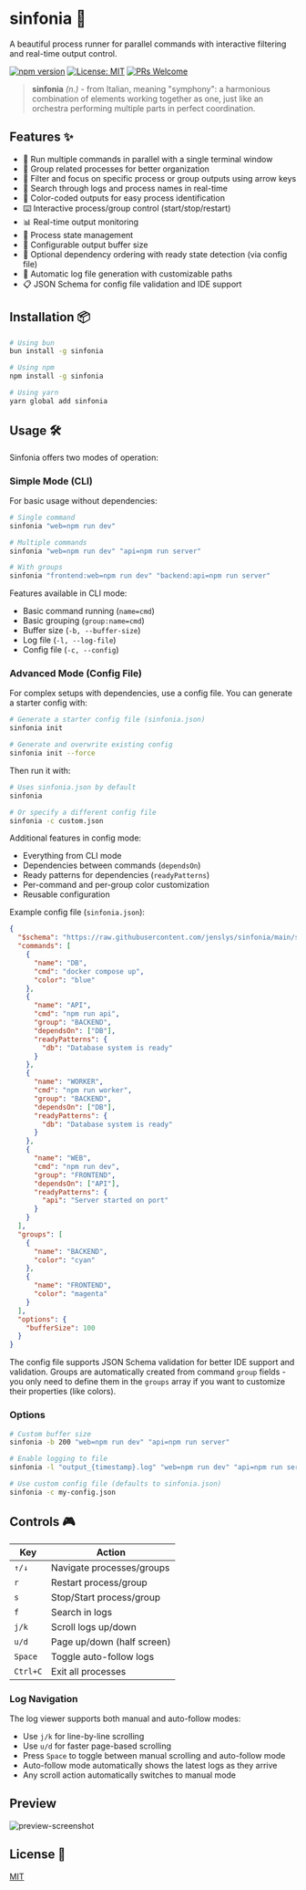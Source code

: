 # sinfonia 🎵

A beautiful process runner for parallel commands with interactive filtering and real-time output control.

[![npm version](https://badge.fury.io/js/sinfonia.svg)](https://badge.fury.io/js/sinfonia)
[![License: MIT](https://img.shields.io/badge/License-MIT-yellow.svg)](https://opensource.org/licenses/MIT)
[![PRs Welcome](https://img.shields.io/badge/PRs-welcome-brightgreen.svg)](http://makeapullrequest.com)

> **sinfonia** _(n.)_ - from Italian, meaning "symphony": a harmonious combination of elements working together as one, just like an orchestra performing multiple parts in perfect coordination.

## Features ✨

- 🚀 Run multiple commands in parallel with a single terminal window
- 👥 Group related processes for better organization
- 🎯 Filter and focus on specific process or group outputs using arrow keys
- 🎨 Search through logs and process names in real-time
- 🎨 Color-coded outputs for easy process identification
- ⌨️ Interactive process/group control (start/stop/restart)
- 📊 Real-time output monitoring
- 🔄 Process state management
- 💾 Configurable output buffer size
- 🔗 Optional dependency ordering with ready state detection (via config file)
- 📝 Automatic log file generation with customizable paths
- 📋 JSON Schema for config file validation and IDE support

## Installation 📦

```bash
# Using bun
bun install -g sinfonia

# Using npm
npm install -g sinfonia

# Using yarn
yarn global add sinfonia
```

## Usage 🛠️

Sinfonia offers two modes of operation:

### Simple Mode (CLI)

For basic usage without dependencies:

```bash
# Single command
sinfonia "web=npm run dev"

# Multiple commands
sinfonia "web=npm run dev" "api=npm run server"

# With groups
sinfonia "frontend:web=npm run dev" "backend:api=npm run server"
```

Features available in CLI mode:

- Basic command running (`name=cmd`)
- Basic grouping (`group:name=cmd`)
- Buffer size (`-b, --buffer-size`)
- Log file (`-l, --log-file`)
- Config file (`-c, --config`)

### Advanced Mode (Config File)

For complex setups with dependencies, use a config file. You can generate a starter config with:

```bash
# Generate a starter config file (sinfonia.json)
sinfonia init

# Generate and overwrite existing config
sinfonia init --force
```

Then run it with:

```bash
# Uses sinfonia.json by default
sinfonia

# Or specify a different config file
sinfonia -c custom.json
```

Additional features in config mode:

- Everything from CLI mode
- Dependencies between commands (`dependsOn`)
- Ready patterns for dependencies (`readyPatterns`)
- Per-command and per-group color customization
- Reusable configuration

Example config file (`sinfonia.json`):

```json
{
  "$schema": "https://raw.githubusercontent.com/jenslys/sinfonia/main/schema.json",
  "commands": [
    {
      "name": "DB",
      "cmd": "docker compose up",
      "color": "blue"
    },
    {
      "name": "API",
      "cmd": "npm run api",
      "group": "BACKEND",
      "dependsOn": ["DB"],
      "readyPatterns": {
        "db": "Database system is ready"
      }
    },
    {
      "name": "WORKER",
      "cmd": "npm run worker",
      "group": "BACKEND",
      "dependsOn": ["DB"],
      "readyPatterns": {
        "db": "Database system is ready"
      }
    },
    {
      "name": "WEB",
      "cmd": "npm run dev",
      "group": "FRONTEND",
      "dependsOn": ["API"],
      "readyPatterns": {
        "api": "Server started on port"
      }
    }
  ],
  "groups": [
    {
      "name": "BACKEND",
      "color": "cyan"
    },
    {
      "name": "FRONTEND",
      "color": "magenta"
    }
  ],
  "options": {
    "bufferSize": 100
  }
}
```

The config file supports JSON Schema validation for better IDE support and validation. Groups are automatically created from command `group` fields - you only need to define them in the `groups` array if you want to customize their properties (like colors).

### Options

```bash
# Custom buffer size
sinfonia -b 200 "web=npm run dev" "api=npm run server"

# Enable logging to file
sinfonia -l "output_{timestamp}.log" "web=npm run dev" "api=npm run server"

# Use custom config file (defaults to sinfonia.json)
sinfonia -c my-config.json
```

## Controls 🎮

| Key      | Action                |
|----------|----------------------|
| `↑/↓`    | Navigate processes/groups |
| `r`      | Restart process/group |
| `s`      | Stop/Start process/group |
| `f`      | Search in logs |
| `j/k`    | Scroll logs up/down |
| `u/d`    | Page up/down (half screen) |
| `Space`  | Toggle auto-follow logs |
| `Ctrl+C` | Exit all processes   |

### Log Navigation

The log viewer supports both manual and auto-follow modes:

- Use `j/k` for line-by-line scrolling
- Use `u/d` for faster page-based scrolling
- Press `Space` to toggle between manual scrolling and auto-follow mode
- Auto-follow mode automatically shows the latest logs as they arrive
- Any scroll action automatically switches to manual mode

## Preview

![preview-screenshot](https://media.cleanshot.cloud/media/19237/ssEkSOOhpPhptEMQmvuJYH8JuprioiRt5Gk30POR.jpeg?Expires=1735168137&Signature=KqCIliVJBpjOuU3AEWXgb8TOpcG-sexSnDup2q5bAGIPh1oViF5AvLVbBZIWj7GVRhS~jHDejavruyXBqRZ0BUdXxuaR6q1CsduiSmyf0T3toyJIp1605sAo8EzM8V7CphA~xKMbnUMDPQFyRmGzb5Na6F3iGUjPQ2u8ntkHjZ05BPfhvWeQoxAcjMqFzd-RxZfSt3ny~fzt~1kiTcz02hCZQxDQStOqhR7rGzepVSbiLpHurpfjrpi94Q52chxVsUT~oajBE4RZ1hWCJGpICEKT~uy7m4rGDXh9fgy3Ux0MV5UGUG6AUSZld77uP5vu0c0pZ0mbOETfdeVIf6O8dQ__&Key-Pair-Id=K269JMAT9ZF4GZ)

## License 📄

[MIT](LICENSE)
